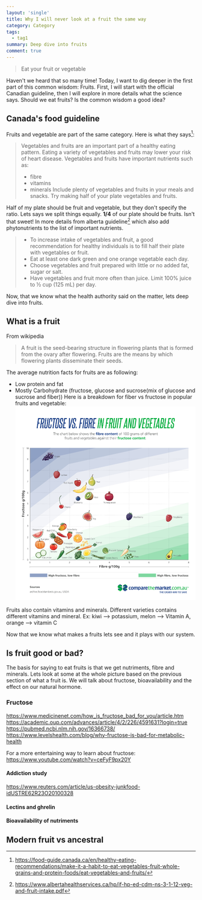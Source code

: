 ```yaml
---
layout: 'single'
title: Why I will never look at a fruit the same way
category: Category
tags:
  - tag1
summary: Deep dive into fruits
comment: true
---
```


> Eat your fruit or vegetable

Haven't we heard that so many time! Today, I want to dig deeper in the first part of this common wisdom: Fruits. First, I will start with the official Canadian guideline, then I will explore in more details what the science says. Should we eat fruits? Is the common wisdom a good idea?

## Canada's food guideline
Fruits and vegetable are part of the same category. Here is what they says[^1]:

> Vegetables and fruits are an important part of a healthy eating pattern. Eating a variety of vegetables and fruits may lower your risk of heart disease. 
> Vegetables and fruits have important nutrients such as:
> * fibre
> * vitamins
> * minerals
> Include plenty of vegetables and fruits in your meals and snacks. Try making half of your plate vegetables and fruits.

Half of my plate should be fruit and vegetable, but they don't specify the ratio. Lets says we split things equally. **1/4** of our plate should be fruits. Isn't that sweet!
In more details from alberta guideline[^2] which also add phytonutrients to the list of important nutrients.
> * To increase intake of vegetables and fruit, a good recommendation for healthy individuals is to fill half their plate with vegetables or fruit.
> * Eat at least one dark green and one orange vegetable each day.
> * Choose vegetables and fruit prepared with little or no added fat, sugar or salt.
> * Have vegetables and fruit more often than juice. Limit 100% juice to ½ cup (125 mL) per day. 

Now, that we know what the health authority said on the matter, lets deep dive into fruits.

## What is a fruit
From wikipedia
> A fruit is the seed-bearing structure in flowering plants that is formed from the ovary after flowering. Fruits are the means by which flowering plants disseminate their seeds.

The average nutrition facts for fruits are as following:
* Low protein and fat
* Mostly Carbohydrate (fructose, glucose and sucrose(mix of glucose and sucrose and fiber))
Here is a breakdown for fiber vs fructose in popular fruits and vegetable:
![](/assets/images/123+-+Builtvisible+-+Fruits+&+Veggies+Graph+Final-01.jpeg)

Fruits also contain vitamins and minerals. Different varieties contains different vitamins and mineral.
Ex: kiwi --> potassium, melon --> Vitamin A, orange --> vitamin C

Now that we know what makes a fruits lets see and it plays with our system.
## Is fruit good or bad?
The basis for saying to eat fruits is that we get nutriments, fibre and minerals. Lets look at some at the whole picture based on the previous section of what a fruit is. We will talk about fructose, bioavailability and the effect on our natural hormone.
### Fructose
https://www.medicinenet.com/how_is_fructose_bad_for_you/article.htm
https://academic.oup.com/advances/article/4/2/226/4591631?login=true
https://pubmed.ncbi.nlm.nih.gov/16366738/
https://www.levelshealth.com/blog/why-fructose-is-bad-for-metabolic-health

For a more entertaining way to learn about fructose: https://www.youtube.com/watch?v=ceFyF9px20Y
#### Addiction study 
https://www.reuters.com/article/us-obesity-junkfood-idUSTRE62R23O20100328

#### Lectins and ghrelin 
#### Bioavailability of nutriments
## Modern fruit vs ancestral

[^1]: https://food-guide.canada.ca/en/healthy-eating-recommendations/make-it-a-habit-to-eat-vegetables-fruit-whole-grains-and-protein-foods/eat-vegetables-and-fruits/
[^2]: https://www.albertahealthservices.ca/hp/if-hp-ed-cdm-ns-3-1-12-veg-and-fruit-intake.pdf